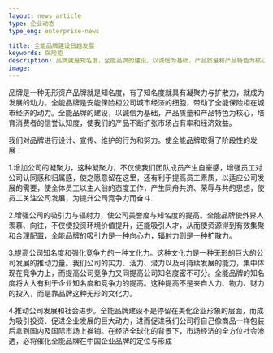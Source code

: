 ```yaml
---
layout: news_article
type: 企业动态
type_eng: enterprise-news

title: 全能品牌建设日趋发展
keywords: 保险柜
description: 品牌就是知名度，全能品牌的建设，以诚信为基础，产品质量和产品特色为核心，培育消费者的信誉认知度，使我们的产品不断扩张市场占有率和经济效益。
image: 
---
```

品牌是一种无形资产品牌就是知名度，有了知名度就具有凝聚力与扩散力，就成为发展的动力。全能品牌是安能保险柜公司城市经济的细胞，带动了全能保险柜在城市经济的动力。全能品牌的建设，以诚信为基础，产品质量和产品特色为核心，培育消费者的信誉认知度，使我们的产品不断扩张市场占有率和经济效益。

我们对品牌进行设计、宣传、维护的行为和努力。使全能品牌取得了阶段性的发展：

1.增加公司的凝聚力，这种凝聚力，不仅使我们团队成员产生自豪感，增强员工对公司认同感和归属感，使之愿意留在这里，还有利于提高员工素质，以适应公司发展的需要，使全体员工以主人翁的态度工作，产生同舟共济、荣辱与共的思想，使员工关注公司发展，为提升公司竞争力而奋斗.

2.增强公司的吸引力与辐射力，使公司美誉度与知名度的提高。全能品牌使外界人羡慕、向往，不仅使投资环境价值提升，还能吸引人才，从而使资源得到有效集聚和合理配置，全能品牌的吸引力是一种向心力，辐射力则是一种扩散力。

3.提高公司知名度和强化竞争力的一种文化力。这种文化力是一种无形的巨大的公司发展的推动力量。我们公司的实力、活力、潜力以及可持续发展的能力，集中体现在竞争力上，而提高公司竞争力又同提高公司知名度密不可分。全能品牌的知名度将大大有利于企业知名度和竞争力的提高。这种提高不是来自人力、物力、财力的投入，而是靠品牌这种无形的文化力。

4.推动公司发展和社会进步。全能品牌建设不是停留在美化企业形象的层面，而成为吸引投资、促进企业发展的巨大动力，进而促进我们公司将自己像商品一样包装后拿到国内及国际市场上推销。在经济全球化的背景下，市场经济的全方位社会渗透，必将催化全能品牌在中国企业品牌的定位与形成
